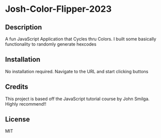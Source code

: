# Josh-Color-Flipper-2023

## Description

A fun JavaScript Application that Cycles thru Colors. I built some basically functionality to randomly generate hexcodes

## Installation

No installation required. Navigate to the URL and start clicking buttons

## Credits

This project is based off the JavaScript tutorial course by John Smilga. Highly recommend!!

## License

MIT
